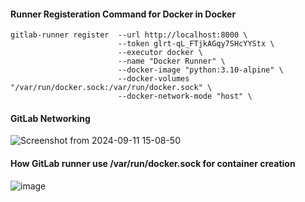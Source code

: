 
#### Runner Registeration Command for Docker in Docker
```
gitlab-runner register  --url http://localhost:8000 \
                        --token glrt-qL_FTjkAGqy7SHcYYStx \
                        --executor docker \
                        --name "Docker Runner" \
                        --docker-image "python:3.10-alpine" \
                        --docker-volumes "/var/run/docker.sock:/var/run/docker.sock" \
                        --docker-network-mode "host" \
```

#### GitLab Networking
![Screenshot from 2024-09-11 15-08-50](https://github.com/user-attachments/assets/f6353038-44e6-433e-8a77-423f62f02840)

#### How GitLab runner use /var/run/docker.sock for container creation
![image](https://github.com/user-attachments/assets/1566848a-57a7-44e9-8a2d-9e98d7525e5c)


